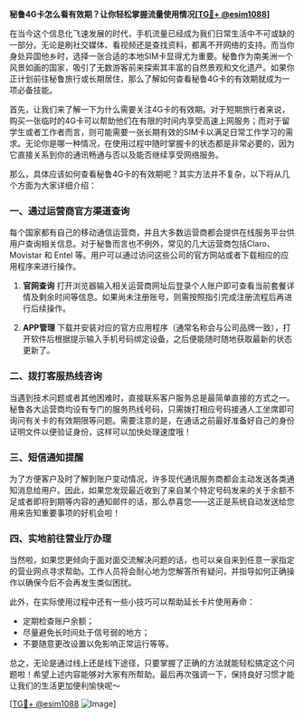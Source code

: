 **秘鲁4G卡怎么看有效期？让你轻松掌握流量使用情况[[TG💪+ @esim1088](https://t.me/s/esim1088)]**

在当今这个信息化飞速发展的时代，手机流量已经成为我们日常生活中不可或缺的一部分。无论是刷社交媒体、看视频还是查找资料，都离不开网络的支持。而当你身处异国他乡时，选择一张合适的本地SIM卡显得尤为重要。秘鲁作为南美洲一个风景如画的国家，吸引了无数游客前来探索其丰富的自然景观和文化遗产。如果你正计划前往秘鲁旅行或长期居住，那么了解如何查看秘鲁4G卡的有效期就成为一项必备技能。

首先，让我们来了解一下为什么需要关注4G卡的有效期。对于短期旅行者来说，购买一张临时的4G卡可以帮助他们在有限的时间内享受高速上网服务；而对于留学生或者工作者而言，则可能需要一张长期有效的SIM卡以满足日常工作学习的需求。无论你是哪一种情况，在使用过程中随时掌握卡的状态都是非常必要的，因为它直接关系到你的通讯畅通与否以及能否继续享受网络服务。

那么，具体应该如何查看秘鲁4G卡的有效期呢？其实方法并不复杂，以下将从几个方面为大家详细介绍：

### 一、通过运营商官方渠道查询

每个国家都有自己的移动通信运营商，并且大多数运营商都会提供在线服务平台供用户查询相关信息。对于秘鲁而言也不例外，常见的几大运营商包括Claro、Movistar 和 Entel 等。用户可以通过访问这些公司的官方网站或者下载相应的应用程序来进行操作。

1. **官网查询**
   打开浏览器输入相关运营商网址后登录个人账户即可查看当前套餐详情及剩余时间等信息。如果尚未注册账号，则需按照指引完成注册流程后再进行后续操作。
   
2. **APP管理**
   下载并安装对应的官方应用程序（通常名称会与公司品牌一致），打开软件后根据提示输入手机号码绑定设备，之后便能随时随地获取最新的状态更新了。

### 二、拨打客服热线咨询

当遇到技术问题或者其他困难时，直接联系客户服务总是最简单直接的方式之一。秘鲁各大运营商均设有专门的服务热线号码，只需拨打相应号码接通人工坐席即可询问有关卡的有效期限等问题。需要注意的是，在通话之前最好准备好自己的身份证明文件以便验证身份，这样可以加快处理速度哦！

### 三、短信通知提醒

为了方便客户及时了解到账户变动情况，许多现代通讯服务商都会主动发送各类通知消息给用户。因此，如果您发现最近收到了来自某个特定号码发来的关于余额不足或者即将到期等内容的通知邮件的话，那么恭喜您——这正是系统自动发送给您用来告知重要事项的好机会啦！

### 四、实地前往营业厅办理

当然啦，如果您更倾向于面对面交流解决问题的话，也可以亲自来到任意一家指定的营业网点寻求帮助。工作人员将会耐心地为您解答所有疑问，并指导如何正确操作以确保今后不会再发生类似困扰。

此外，在实际使用过程中还有一些小技巧可以帮助延长卡片使用寿命：

- 定期检查账户余额；
- 尽量避免长时间处于信号弱的地方；
- 不要随意更改设置以免影响正常运行等等。

总之，无论是通过线上还是线下途径，只要掌握了正确的方法就能轻松搞定这个问题啦！希望上述内容能够对大家有所帮助。最后再次强调一下，保持良好习惯才能让我们的生活更加便利愉快呢～

[[TG💪+ @esim1088](https://t.me/s/esim1088) ![Image](https://i.postimg.cc/4NQfJmqS/Snipaste-2025-05-13-00-14-12.png)]